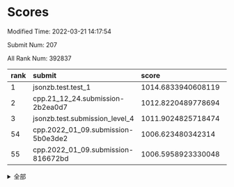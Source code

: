 # Scores

Modified Time: 2022-03-21 14:17:54

Submit Num: 207

All Rank Num: 392837

| rank |               submit               |       score        |       sigma        | pk_num |
| :--- | :--------------------------------- | :----------------- | :----------------- | :----- |
| 1    | jsonzb.test.test_1                 | 1014.6833940608119 | 0.8351307341084044 | 7591   |
| 2    | cpp.21_12_24.submission-2b2ea0d7   | 1012.8220489778694 | 0.798372577018199  | 7590   |
| 3    | jsonzb.test.submission_level_4     | 1011.9024825718474 | 0.7751402137591819 | 7587   |
| 54   | cpp.2022_01_09.submission-5b0e3de2 | 1006.623480342314  | 0.7326689778181142 | 7593   |
| 55   | cpp.2022_01_09.submission-816672bd | 1006.5958923330048 | 0.7275549438071517 | 7592   |


<details>
<summary>全部</summary>

| rank |                 submit                 |       score        |       sigma        | pk_num |
| :--- | :------------------------------------- | :----------------- | :----------------- | :----- |
| 1    | jsonzb.test.test_1                     | 1014.6833940608119 | 0.8351307341084044 | 7591   |
| 2    | cpp.21_12_24.submission-2b2ea0d7       | 1012.8220489778694 | 0.798372577018199  | 7590   |
| 3    | jsonzb.test.submission_level_4         | 1011.9024825718474 | 0.7751402137591819 | 7587   |
| 4    | gobigger.level_3.submission_level_3_15 | 1011.6911629968346 | 0.7533755980213068 | 7594   |
| 5    | gobigger.level_3.submission_level_3_3  | 1011.5546469157568 | 0.747990083311806  | 7588   |
| 6    | gobigger.level_3.submission_level_3_22 | 1011.3753108875866 | 0.7533200057164359 | 7594   |
| 7    | gobigger.level_3.submission_level_3_26 | 1011.36852903841   | 0.7596236401923465 | 7590   |
| 8    | gobigger.level_3.submission_level_3_6  | 1011.1438285592147 | 0.7943686863405075 | 7590   |
| 9    | gobigger.level_3.submission_level_3_24 | 1010.9460118074334 | 0.7773620839091633 | 7591   |
| 10   | gobigger.level_3.submission_level_3_16 | 1010.8229397576945 | 0.7863776406623932 | 7590   |
| 11   | gobigger.level_3.submission_level_3_40 | 1010.6656767330987 | 0.7592909572376612 | 7591   |
| 12   | gobigger.level_3.submission_level_3_2  | 1010.6510794578851 | 0.7459078311363246 | 7593   |
| 13   | gobigger.level_3.submission_level_3_46 | 1010.5894309124463 | 0.7882880070692517 | 7592   |
| 14   | gobigger.level_3.submission_level_3_43 | 1010.5109682023201 | 0.7472534873504922 | 7585   |
| 15   | gobigger.level_3.submission_level_3_27 | 1010.4899336774916 | 0.7839673545620992 | 7592   |
| 16   | gobigger.level_3.submission_level_3_8  | 1010.4612419698544 | 0.7754182636775043 | 7591   |
| 17   | gobigger.level_3.submission_level_3_18 | 1010.4114723653915 | 0.7696057798843039 | 7591   |
| 18   | gobigger.level_3.submission_level_3_35 | 1010.3702838985893 | 0.7371819748566055 | 7586   |
| 19   | gobigger.level_3.submission_level_3_5  | 1010.3145220100332 | 0.7748236605506865 | 7594   |
| 20   | gobigger.level_3.submission_level_3_19 | 1010.301184382129  | 0.7510515535823145 | 7593   |
| 21   | gobigger.level_3.submission_level_3_1  | 1010.263438699632  | 0.7459540362207007 | 7591   |
| 22   | gobigger.level_3.submission_level_3_11 | 1010.2186722140636 | 0.7614587559684217 | 7592   |
| 23   | gobigger.level_3.submission_level_3_21 | 1010.1640587719389 | 0.7517966089042928 | 7598   |
| 24   | gobigger.level_3.submission_level_3_44 | 1010.1582325571649 | 0.7614736298943244 | 7592   |
| 25   | gobigger.level_3.submission_level_3_14 | 1010.0835782250072 | 0.7474143496057275 | 7589   |
| 26   | gobigger.level_3.submission_level_3_0  | 1010.0466447789642 | 0.7334716883741302 | 7593   |
| 27   | gobigger.level_3.submission_level_3_12 | 1010.0249540840884 | 0.7345580341546866 | 7592   |
| 28   | gobigger.level_3.submission_level_3_20 | 1009.9041655840412 | 0.7356490038973762 | 7595   |
| 29   | gobigger.level_3.submission_level_3_4  | 1009.8008331643535 | 0.7721635180642776 | 7592   |
| 30   | gobigger.level_3.submission_level_3_33 | 1009.7608436181569 | 0.761602460236859  | 7591   |
| 31   | gobigger.level_3.submission_level_3_10 | 1009.7572885835142 | 0.7428513871394746 | 7594   |
| 32   | gobigger.level_3.submission_level_3_37 | 1009.7248094801245 | 0.746709854473014  | 7591   |
| 33   | gobigger.level_3.submission_level_3_31 | 1009.7245331481713 | 0.7324403219067676 | 7591   |
| 34   | gobigger.level_3.submission_level_3_45 | 1009.6739907936369 | 0.747574623596843  | 7591   |
| 35   | gobigger.level_3.submission_level_3_47 | 1009.6192735512523 | 0.7478572072684708 | 7588   |
| 36   | gobigger.level_3.submission_level_3_32 | 1009.5962963446486 | 0.7612316603866123 | 7594   |
| 37   | gobigger.level_3.submission_level_3_34 | 1009.5278997446458 | 0.7606437658990698 | 7591   |
| 38   | gobigger.level_3.submission_level_3_29 | 1009.5142019247251 | 0.7594161035961753 | 7593   |
| 39   | gobigger.level_3.submission_level_3_39 | 1009.4902116311795 | 0.7542763160551657 | 7590   |
| 40   | gobigger.level_3.submission_level_3_7  | 1009.4746961910016 | 0.760949018644991  | 7587   |
| 41   | gobigger.level_3.submission_level_3_38 | 1009.3686697619563 | 0.755533818987186  | 7594   |
| 42   | gobigger.level_3.submission_level_3_36 | 1009.3159210399657 | 0.7382039014713124 | 7590   |
| 43   | gobigger.level_3.submission_level_3_41 | 1009.2779047775442 | 0.7564517488392268 | 7588   |
| 44   | gobigger.level_3.submission_level_3_28 | 1009.2000142612873 | 0.75450287705345   | 7585   |
| 45   | gobigger.level_3.submission_level_3_42 | 1009.1870327448695 | 0.7548945756607569 | 7595   |
| 46   | gobigger.level_3.submission_level_3_49 | 1008.8630331365584 | 0.7451553073792466 | 7587   |
| 47   | gobigger.level_3.submission_level_3_17 | 1008.8158967724429 | 0.7556188400544    | 7593   |
| 48   | gobigger.level_3.submission_level_3_9  | 1008.6628484138345 | 0.7551290475706239 | 7593   |
| 49   | gobigger.level_3.submission_level_3_13 | 1008.5129274311937 | 0.7387712649819954 | 7592   |
| 50   | gobigger.level_3.submission_level_3_48 | 1008.4301676010599 | 0.729609014746419  | 7593   |
| 51   | gobigger.level_3.submission_level_3_23 | 1008.4201552666162 | 0.7536759693009313 | 7592   |
| 52   | gobigger.level_3.submission_level_3_30 | 1007.9031852575662 | 0.7407158571301207 | 7595   |
| 53   | gobigger.level_3.submission_level_3_25 | 1007.0891796480759 | 0.7254111607919    | 7594   |
| 54   | cpp.2022_01_09.submission-5b0e3de2     | 1006.623480342314  | 0.7326689778181142 | 7593   |
| 55   | cpp.2022_01_09.submission-816672bd     | 1006.5958923330048 | 0.7275549438071517 | 7592   |
| 56   | gobigger.level_1.submission_level_1_17 | 1005.2149810321685 | 0.7274492776986712 | 7593   |
| 57   | gobigger.level_1.submission_level_1_49 | 1005.0745646864102 | 0.7166927707858463 | 7592   |
| 58   | gobigger.level_1.submission_level_1_26 | 1004.8076877216328 | 0.7243815995888956 | 7595   |
| 59   | gobigger.level_1.submission_level_1_3  | 1004.7699367708411 | 0.7186477048544457 | 7590   |
| 60   | gobigger.level_1.submission_level_1_27 | 1004.740776837627  | 0.7156929731388894 | 7587   |
| 61   | gobigger.level_1.submission_level_1_2  | 1004.7280056179902 | 0.7133718686600811 | 7588   |
| 62   | gobigger.level_1.submission_level_1_15 | 1004.3764654548921 | 0.7189725042632011 | 7592   |
| 63   | gobigger.level_1.submission_level_1_19 | 1004.373574365859  | 0.7120349497246601 | 7591   |
| 64   | gobigger.level_1.submission_level_1_5  | 1004.3523431905627 | 0.7064847943602818 | 7590   |
| 65   | gobigger.level_1.submission_level_1_45 | 1004.2818917011143 | 0.7246504133985852 | 7594   |
| 66   | gobigger.level_1.submission_level_1_28 | 1004.251023254742  | 0.7193409896965832 | 7594   |
| 67   | gobigger.level_1.submission_level_1_21 | 1004.2356632092597 | 0.729495418574736  | 7591   |
| 68   | gobigger.level_1.submission_level_1_24 | 1004.2210944215547 | 0.7136424164529948 | 7586   |
| 69   | gobigger.level_1.submission_level_1_18 | 1004.1227461265872 | 0.7222948500087821 | 7591   |
| 70   | gobigger.level_1.submission_level_1_9  | 1003.9680358706966 | 0.7397902298329992 | 7591   |
| 71   | gobigger.level_1.submission_level_1_25 | 1003.9573867525164 | 0.728195886444559  | 7588   |
| 72   | gobigger.level_1.submission_level_1_37 | 1003.9511878295795 | 0.7384023734678928 | 7595   |
| 73   | gobigger.level_1.submission_level_1_8  | 1003.9475449869171 | 0.7196861523577757 | 7586   |
| 74   | gobigger.level_1.submission_level_1_1  | 1003.8919318315885 | 0.7081455561108684 | 7594   |
| 75   | gobigger.level_1.submission_level_1_38 | 1003.8785933697478 | 0.728855559682226  | 7595   |
| 76   | gobigger.level_1.submission_level_1_35 | 1003.8640329026288 | 0.718178315141246  | 7588   |
| 77   | gobigger.level_1.submission_level_1_14 | 1003.7478495876111 | 0.7098399238793531 | 7593   |
| 78   | gobigger.level_1.submission_level_1_43 | 1003.6755725607683 | 0.7156836732621314 | 7594   |
| 79   | gobigger.level_1.submission_level_1_39 | 1003.6546577233321 | 0.726788912314804  | 7593   |
| 80   | gobigger.level_1.submission_level_1_42 | 1003.5905242571617 | 0.7173237310082994 | 7588   |
| 81   | gobigger.level_1.submission_level_1_32 | 1003.5563202742503 | 0.7195606305387261 | 7586   |
| 82   | gobigger.level_1.submission_level_1_11 | 1003.5280788646787 | 0.7242383925257428 | 7589   |
| 83   | gobigger.level_1.submission_level_1_20 | 1003.4324086474172 | 0.7219138427075106 | 7590   |
| 84   | gobigger.level_1.submission_level_1_41 | 1003.2153419310381 | 0.7215197751000902 | 7595   |
| 85   | gobigger.level_1.submission_level_1_22 | 1003.1739852277985 | 0.7167898643916355 | 7591   |
| 86   | gobigger.level_1.submission_level_1_4  | 1003.1574230051272 | 0.717030814645725  | 7594   |
| 87   | gobigger.level_1.submission_level_1_33 | 1003.1361553891325 | 0.7136746868399687 | 7596   |
| 88   | gobigger.level_1.submission_level_1_36 | 1003.0874099989724 | 0.7126613467968114 | 7591   |
| 89   | gobigger.level_1.submission_level_1_40 | 1003.0318449771901 | 0.7260921382169652 | 7591   |
| 90   | gobigger.level_1.submission_level_1_16 | 1002.9979072713243 | 0.7229671563825255 | 7590   |
| 91   | gobigger.level_1.submission_level_1_48 | 1002.9851840774894 | 0.7200601644964412 | 7589   |
| 92   | gobigger.level_1.submission_level_1_29 | 1002.9732557119465 | 0.72194810396998   | 7591   |
| 93   | gobigger.level_1.submission_level_1_10 | 1002.8587571770414 | 0.719105198475717  | 7590   |
| 94   | gobigger.level_1.submission_level_1_30 | 1002.8055889656939 | 0.7089575429038072 | 7590   |
| 95   | gobigger.level_1.submission_level_1_46 | 1002.7788297455697 | 0.7205773623224353 | 7588   |
| 96   | gobigger.level_1.submission_level_1_34 | 1002.7146902165686 | 0.7098325885524217 | 7593   |
| 97   | gobigger.level_1.submission_level_1_6  | 1002.6725858384543 | 0.7129581172195744 | 7589   |
| 98   | gobigger.level_1.submission_level_1_31 | 1002.6347435050747 | 0.7233361819469023 | 7590   |
| 99   | gobigger.level_1.submission_level_1_47 | 1002.5854401555721 | 0.7106213158213224 | 7594   |
| 100  | gobigger.level_1.submission_level_1_7  | 1002.4504288954436 | 0.7097048503285602 | 7590   |
| 101  | gobigger.level_1.submission_level_1_23 | 1002.4400908704624 | 0.7223258889260007 | 7590   |
| 102  | gobigger.level_1.submission_level_1_13 | 1002.2886316973962 | 0.7045693541855735 | 7590   |
| 103  | gobigger.level_1.submission_level_1_0  | 1002.1239022753497 | 0.7177996734728583 | 7586   |
| 104  | gobigger.level_1.submission_level_1_12 | 1002.0334186704697 | 0.710413875634986  | 7591   |
| 105  | gobigger.level_1.submission_level_1_44 | 1001.9341587804528 | 0.7146690193365982 | 7591   |
| 106  | gobigger.random.submission_random_41   | 997.1433741602124  | 0.7055720398904977 | 7591   |
| 107  | gobigger.random.submission_random_8    | 997.0578227038822  | 0.714073694801327  | 7591   |
| 108  | gobigger.random.submission_random_28   | 996.8466744718555  | 0.7099477352927879 | 7591   |
| 109  | gobigger.random.submission_random_30   | 996.8046928303976  | 0.7219435715315348 | 7593   |
| 110  | gobigger.random.submission_random_17   | 996.7655832579694  | 0.7227247433998057 | 7592   |
| 111  | gobigger.random.submission_random_48   | 996.750211325712   | 0.7143699047016463 | 7594   |
| 112  | gobigger.random.submission_random_24   | 996.652018371725   | 0.7199737848137809 | 7592   |
| 113  | gobigger.random.submission_random_20   | 996.5940660539317  | 0.703753029669897  | 7585   |
| 114  | gobigger.random.submission_random_31   | 996.5473116949591  | 0.7107738508472895 | 7595   |
| 115  | gobigger.random.submission_random_23   | 996.5122707822253  | 0.7197602446455207 | 7589   |
| 116  | gobigger.random.submission_random_7    | 996.4952994065882  | 0.7056124759534202 | 7587   |
| 117  | gobigger.random.submission_random_38   | 996.4823431717009  | 0.6969680514157001 | 7594   |
| 118  | gobigger.random.submission_random_39   | 996.4410892571823  | 0.7306973829963845 | 7587   |
| 119  | gobigger.random.submission_random_43   | 996.4374423744397  | 0.7087358873493632 | 7588   |
| 120  | gobigger.random.submission_random_3    | 996.2897959641668  | 0.7179233890349233 | 7585   |
| 121  | gobigger.random.submission_random_49   | 996.2409139072519  | 0.7145630499430448 | 7595   |
| 122  | gobigger.random.submission_random_42   | 996.205841243405   | 0.7172420382899141 | 7590   |
| 123  | gobigger.random.submission_random_11   | 996.19421034505    | 0.707548719555174  | 7593   |
| 124  | gobigger.random.submission_random_26   | 996.1500959837648  | 0.7027493061712505 | 7585   |
| 125  | gobigger.random.submission_random_45   | 996.073076365061   | 0.7171713216596459 | 7593   |
| 126  | gobigger.random.submission_random_0    | 995.9772667704397  | 0.7144919678840411 | 7588   |
| 127  | gobigger.random.submission_random_1    | 995.8420656471422  | 0.7029883731686712 | 7592   |
| 128  | gobigger.random.submission_random_5    | 995.8242529712508  | 0.7086336805318841 | 7591   |
| 129  | gobigger.random.submission_random_33   | 995.7916416480142  | 0.702278590515278  | 7594   |
| 130  | gobigger.random.submission_random_19   | 995.7732049396684  | 0.7178827866002284 | 7590   |
| 131  | gobigger.random.submission_random_4    | 995.7359557816592  | 0.7093802166905498 | 7589   |
| 132  | gobigger.random.submission_random_22   | 995.6910525856835  | 0.702599376284127  | 7586   |
| 133  | gobigger.random.submission_random_32   | 995.6827845382278  | 0.7128349945828099 | 7584   |
| 134  | gobigger.random.submission_random_16   | 995.6708466720941  | 0.70558748777      | 7592   |
| 135  | gobigger.random.submission_random_35   | 995.6353098223867  | 0.7024171296922884 | 7591   |
| 136  | gobigger.random.submission_random_13   | 995.6160879541612  | 0.7119176818228649 | 7587   |
| 137  | gobigger.random.submission_random_47   | 995.6134900963164  | 0.7219234037602408 | 7592   |
| 138  | gobigger.random.submission_random_37   | 995.5892783127318  | 0.709911010952487  | 7592   |
| 139  | gobigger.random.submission_random_34   | 995.554212452085   | 0.7185763197645739 | 7591   |
| 140  | gobigger.random.submission_random_2    | 995.5527491001133  | 0.7134176793570358 | 7589   |
| 141  | gobigger.random.submission_random_18   | 995.529983537725   | 0.6944134728734235 | 7595   |
| 142  | gobigger.random.submission_random_46   | 995.5054594205434  | 0.7054015797824575 | 7598   |
| 143  | gobigger.random.submission_random_44   | 995.440789308934   | 0.7083352959165591 | 7586   |
| 144  | gobigger.random.submission_random_12   | 995.4397215993498  | 0.7120314538381545 | 7588   |
| 145  | gobigger.random.submission_random_6    | 995.3988747011181  | 0.7055002680292519 | 7589   |
| 146  | gobigger.random.submission_random_9    | 995.3633021298249  | 0.710907804642856  | 7592   |
| 147  | gobigger.random.submission_random_27   | 995.2857578774818  | 0.7022299454430925 | 7590   |
| 148  | gobigger.random.submission_random_15   | 995.0722516814552  | 0.7127175242388398 | 7591   |
| 149  | gobigger.random.submission_random_25   | 994.966744881014   | 0.7281530904838891 | 7587   |
| 150  | gobigger.random.submission_random_40   | 994.9646153185969  | 0.7119521428549895 | 7587   |
| 151  | gobigger.random.submission_random_10   | 994.8037359420694  | 0.7120723586876003 | 7594   |
| 152  | gobigger.random.submission_random_21   | 994.7245961478009  | 0.7147017509743276 | 7586   |
| 153  | gobigger.random.submission_random_14   | 994.6298124727737  | 0.7048221014320027 | 7592   |
| 154  | gobigger.random.submission_random_36   | 994.1829352045603  | 0.7115785263798472 | 7590   |
| 155  | gobigger.random.submission_random_29   | 993.8563189076209  | 0.7338191095748011 | 7594   |
| 156  | gobigger.level_2.submission_level_2_18 | 993.8180837813313  | 0.7180160961980583 | 7592   |
| 157  | gobigger.level_2.submission_level_2_23 | 993.5637074021326  | 0.7389798481956816 | 7585   |
| 158  | gobigger.level_2.submission_level_2_42 | 993.4655005432056  | 0.7331115166247877 | 7592   |
| 159  | gobigger.level_2.submission_level_2_44 | 993.2936103855036  | 0.7281116659780938 | 7596   |
| 160  | gobigger.level_2.submission_level_2_11 | 993.1007573793443  | 0.7505597806967826 | 7593   |
| 161  | gobigger.level_2.submission_level_2_3  | 993.047633703964   | 0.7442148942105608 | 7590   |
| 162  | gobigger.level_2.submission_level_2_37 | 992.9988005421585  | 0.7382338863712853 | 7593   |
| 163  | gobigger.level_2.submission_level_2_20 | 992.9535854116962  | 0.7426908635438662 | 7591   |
| 164  | gobigger.level_2.submission_level_2_30 | 992.9455612632237  | 0.7351274455258976 | 7592   |
| 165  | gobigger.level_2.submission_level_2_32 | 992.7666720742653  | 0.7241370538270075 | 7591   |
| 166  | gobigger.level_2.submission_level_2_45 | 992.6977604433176  | 0.7347109941695171 | 7593   |
| 167  | gobigger.level_2.submission_level_2_8  | 992.6874868243331  | 0.7327678652578598 | 7593   |
| 168  | gobigger.level_2.submission_level_2_21 | 992.6480344019209  | 0.7389534085704347 | 7590   |
| 169  | gobigger.level_2.submission_level_2_39 | 992.5639602399692  | 0.7552489892775223 | 7597   |
| 170  | gobigger.level_2.submission_level_2_16 | 992.529821904112   | 0.7289225321680586 | 7593   |
| 171  | gobigger.level_2.submission_level_2_35 | 992.5117191750742  | 0.7422258687020016 | 7590   |
| 172  | gobigger.level_2.submission_level_2_5  | 992.4811100775969  | 0.7396001794687455 | 7596   |
| 173  | gobigger.level_2.submission_level_2_12 | 992.4573258544784  | 0.7611388232471431 | 7591   |
| 174  | gobigger.level_2.submission_level_2_36 | 992.4439392232356  | 0.7346893763994433 | 7593   |
| 175  | gobigger.level_2.submission_level_2_38 | 992.2404775681395  | 0.7415052338246333 | 7588   |
| 176  | gobigger.level_2.submission_level_2_28 | 992.2373914538584  | 0.7573641694190391 | 7598   |
| 177  | gobigger.level_2.submission_level_2_19 | 992.2368538649835  | 0.7452810269888616 | 7593   |
| 178  | gobigger.level_2.submission_level_2_34 | 992.2116828893691  | 0.7339534406783368 | 7590   |
| 179  | gobigger.level_2.submission_level_2_22 | 992.1654880976566  | 0.7400769292116347 | 7595   |
| 180  | gobigger.level_2.submission_level_2_10 | 991.9805553590861  | 0.7528325470875807 | 7591   |
| 181  | gobigger.level_2.submission_level_2_1  | 991.9792219913165  | 0.7344791552375057 | 7596   |
| 182  | gobigger.level_2.submission_level_2_33 | 991.8945199442762  | 0.7407887669482677 | 7594   |
| 183  | gobigger.level_2.submission_level_2_24 | 991.8437457500881  | 0.7711050106272009 | 7595   |
| 184  | gobigger.level_2.submission_level_2_4  | 991.8288773152476  | 0.7347117055092296 | 7594   |
| 185  | gobigger.level_2.submission_level_2_43 | 991.8188826677699  | 0.7702766750144384 | 7591   |
| 186  | gobigger.level_2.submission_level_2_13 | 991.8058510300981  | 0.7608305527820396 | 7591   |
| 187  | gobigger.level_2.submission_level_2_29 | 991.724585678117   | 0.7477887539890465 | 7590   |
| 188  | gobigger.level_2.submission_level_2_7  | 991.6621446506643  | 0.7416243210135234 | 7593   |
| 189  | gobigger.level_2.submission_level_2_26 | 991.5648371186885  | 0.7401700758166123 | 7591   |
| 190  | gobigger.level_2.submission_level_2_0  | 991.526542452133   | 0.7421296396519196 | 7588   |
| 191  | gobigger.level_2.submission_level_2_25 | 991.5132928811856  | 0.772213649413663  | 7588   |
| 192  | gobigger.level_2.submission_level_2_6  | 991.5109223638971  | 0.7454345735492084 | 7585   |
| 193  | gobigger.level_2.submission_level_2_27 | 991.4991736720456  | 0.7402613610836536 | 7588   |
| 194  | gobigger.level_2.submission_level_2_41 | 991.4981052247301  | 0.763907319554344  | 7596   |
| 195  | gobigger.level_2.submission_level_2_17 | 991.4201297962558  | 0.7614552247259007 | 7593   |
| 196  | gobigger.level_2.submission_level_2_49 | 991.4122629561083  | 0.7733011986821283 | 7593   |
| 197  | gobigger.level_2.submission_level_2_31 | 991.3317003257292  | 0.7562741072006247 | 7585   |
| 198  | gobigger.level_2.submission_level_2_47 | 991.3309157472228  | 0.7724103731499802 | 7588   |
| 199  | gobigger.level_2.submission_level_2_40 | 991.2332275659999  | 0.7430577112389131 | 7592   |
| 200  | gobigger.level_2.submission_level_2_14 | 991.1952889714026  | 0.7419016145312118 | 7594   |
| 201  | gobigger.level_2.submission_level_2_15 | 991.1673258113897  | 0.7418967995273328 | 7590   |
| 202  | gobigger.level_2.submission_level_2_9  | 991.1669106861607  | 0.7563895420825586 | 7591   |
| 203  | gobigger.level_2.submission_level_2_2  | 990.8315547631374  | 0.7677602659243998 | 7590   |
| 204  | gobigger.level_2.submission_level_2_48 | 990.6971028349426  | 0.7505801789748116 | 7593   |
| 205  | gobigger.level_2.submission_level_2_46 | 990.6755045150038  | 0.7690080959440887 | 7588   |
| 206  | gobigger.none.submission_none_0        | 975.0574316849505  | 1.5175886359476785 | 7589   |
| 207  | gobigger.none.submission_none_1        | 973.7674372433124  | 1.6695412488077257 | 7594   |

</details>